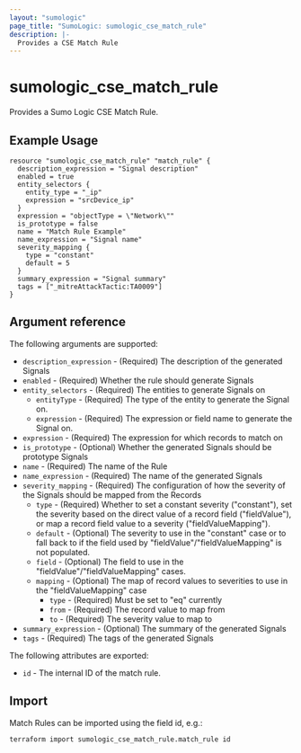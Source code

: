 ```yaml
---
layout: "sumologic"
page_title: "SumoLogic: sumologic_cse_match_rule"
description: |-
  Provides a CSE Match Rule
---
```


# sumologic_cse_match_rule
Provides a Sumo Logic CSE Match Rule.

## Example Usage
```hcl
resource "sumologic_cse_match_rule" "match_rule" {
  description_expression = "Signal description"
  enabled = true
  entity_selectors {
    entity_type = "_ip"
    expression = "srcDevice_ip"
  }
  expression = "objectType = \"Network\""
  is_prototype = false
  name = "Match Rule Example"
  name_expression = "Signal name"
  severity_mapping {
    type = "constant"
    default = 5
  }
  summary_expression = "Signal summary"
  tags = ["_mitreAttackTactic:TA0009"]
}
```

## Argument reference

The following arguments are supported:

- `description_expression` - (Required) The description of the generated Signals
- `enabled` - (Required) Whether the rule should generate Signals
- `entity_selectors` - (Required) The entities to generate Signals on
  + `entityType` - (Required) The type of the entity to generate the Signal on.
  + `expression` - (Required) The expression or field name to generate the Signal on.
- `expression` - (Required) The expression for which records to match on
- `is_prototype` - (Optional) Whether the generated Signals should be prototype Signals
- `name` - (Required) The name of the Rule
- `name_expression` - (Required) The name of the generated Signals
- `severity_mapping` - (Required) The configuration of how the severity of the Signals should be mapped from the Records
  + `type` - (Required) Whether to set a constant severity ("constant"), set the severity based on the direct value of a record field ("fieldValue"), or map a record field value to a severity ("fieldValueMapping").
  + `default` - (Optional) The severity to use in the "constant" case or to fall back to if the field used by "fieldValue"/"fieldValueMapping" is not populated.
  + `field` - (Optional) The field to use in the "fieldValue"/"fieldValueMapping" cases.
  + `mapping` - (Optional) The map of record values to severities to use in the "fieldValueMapping" case
    - `type` - (Required) Must be set to "eq" currently
    - `from` - (Required) The record value to map from
    - `to` - (Required) The severity value to map to
- `summary_expression` - (Optional) The summary of the generated Signals
- `tags` - (Required) The tags of the generated Signals

The following attributes are exported:

- `id` - The internal ID of the match rule.

## Import

Match Rules can be imported using the field id, e.g.:
```hcl
terraform import sumologic_cse_match_rule.match_rule id
```